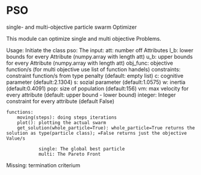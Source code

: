 # PSO
single- and multi-objective particle swarm Optimizer

This module can optimize single and multi objective Problems.

Usage:
	Initiate the class pso:
		The input:
			att: number off Attributes
			l_b: lower bounds for every Attribute (numpy.array with length att)
			u_b: upper bounds for every Attribute (numpy.array with length att)
			obj_func: objective function/s (for multi objective use list of function handels)
			constraints: constraint function/s from type penalty (default: empty list)
			c: cognitive parameter (default:2.1304)
			s: sozial parameter (default:1.0575)
			w: inertia (default:0.4091)
			pop: size of population (default:156)
			vm: max velocity for every attribute (default: upper bound - lower bound)
			integer: Integer constraint for every attribute (default False)
	
	functions:
		moving(steps): doing steps iterations
		plot(): plotting the actual swarm
		get_solution(whole_particle=True): whole_particle=True returns the solution as type(particle class); =False returns just the objective Value/s
						
				single: The global best particle
				multi: The Pareto Front		   

Missing:
	termination criterium
